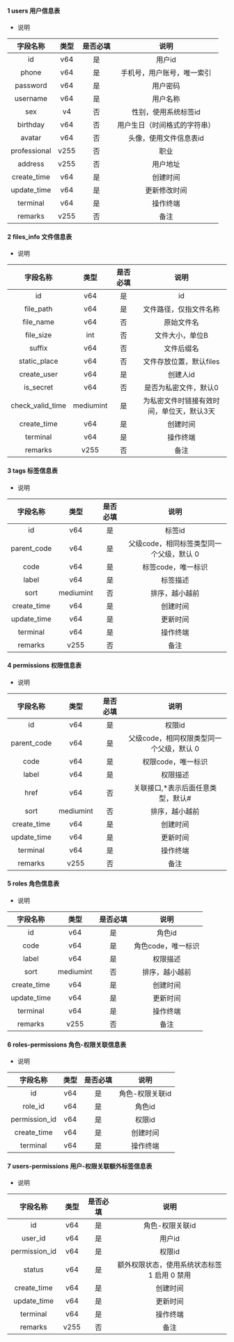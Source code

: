 
#### 1 users 用户信息表

- 说明

| 字段名称 | 类型 | 是否必填 | 说明 |
|:---:|:---:|:---:|:---:|
| id | v64 | 是 | 用户id |
| phone | v64 | 是 | 手机号，用户账号，唯一索引  |
| password | v64 | 是 | 用户密码 |
| username | v64 | 是 | 用户名称 |
| sex | v4 | 否 | 性别，使用系统标签id |
| birthday | v64 | 否 | 用户生日（时间格式的字符串） |
| avatar | v64 | 否 | 头像，使用文件信息表id |
| professional | v255 | 否 | 职业 |
| address | v255 | 否 | 用户地址 |
| create_time | v64 | 是 | 创建时间 |
| update_time | v64 | 是 | 更新修改时间 |
| terminal | v64 | 是 | 操作终端 |
| remarks | v255 | 否 | 备注 |

#### 2 files_info 文件信息表

- 说明

| 字段名称 | 类型 | 是否必填 | 说明 |
|:---:|:---:|:---:|:---:|
| id | v64 | 是 | id |
| file_path | v64 | 是 | 文件路径，仅指文件名称  |
| file_name | v64 | 否 | 原始文件名 |
| file_size | int | 否 | 文件大小，单位B |
| suffix | v64 | 否 | 文件后缀名 |
| static_place | v64 | 否 | 文件存放位置，默认files |
| create_user | v64 | 是 | 创建人id |
| is_secret | v64 | 否 | 是否为私密文件，默认0 |
| check_valid_time | mediumint | 是 | 为私密文件时链接有效时间，单位天，默认3天 |
| create_time | v64 | 是 | 创建时间 |
| terminal | v64 | 是 | 操作终端 |
| remarks | v255 | 否 | 备注 |

#### 3 tags 标签信息表

- 说明

| 字段名称 | 类型 | 是否必填 | 说明 |
|:---:|:---:|:---:|:---:|
| id | v64 | 是 | 标签id |
| parent_code | v64 | 是 | 父级code，相同标签类型同一个父级，默认 0  |
| code | v64 | 是 | 标签code，唯一标识 |
| label | v64 | 是 | 标签描述 |
| sort | mediumint | 否 | 排序，越小越前 |
| create_time | v64 | 是 | 创建时间 |
| update_time | v64 | 是 | 更新时间 |
| terminal | v64 | 是 | 操作终端 |
| remarks | v255 | 否 | 备注 |

#### 4 permissions 权限信息表

- 说明

| 字段名称 | 类型 | 是否必填 | 说明 |
|:---:|:---:|:---:|:---:|
| id | v64 | 是 | 权限id |
| parent_code | v64 | 是 | 父级code，相同权限类型同一个父级，默认 0  |
| code | v64 | 是 | 权限code，唯一标识 |
| label | v64 | 是 | 权限描述 |
| href | v64 | 否 | 关联接口,*表示后面任意类型，默认# |
| sort | mediumint | 否 | 排序，越小越前 |
| create_time | v64 | 是 | 创建时间 |
| update_time | v64 | 是 | 更新时间 |
| terminal | v64 | 是 | 操作终端 |
| remarks | v255 | 否 | 备注 |

#### 5 roles 角色信息表

- 说明

| 字段名称 | 类型 | 是否必填 | 说明 |
|:---:|:---:|:---:|:---:|
| id | v64 | 是 | 角色id |
| code | v64 | 是 | 角色code，唯一标识 |
| label | v64 | 是 | 权限描述 |
| sort | mediumint | 否 | 排序，越小越前 |
| create_time | v64 | 是 | 创建时间 |
| update_time | v64 | 是 | 更新时间 |
| terminal | v64 | 是 | 操作终端 |
| remarks | v255 | 否 | 备注 |

#### 6 roles-permissions 角色-权限关联信息表

- 说明

| 字段名称 | 类型 | 是否必填 | 说明 |
|:---:|:---:|:---:|:---:|
| id | v64 | 是 | 角色-权限关联id |
| role_id | v64 | 是 | 角色id |
| permission_id | v64 | 是 | 权限id |
| create_time | v64 | 是 | 创建时间 |
| terminal | v64 | 是 | 操作终端 |

#### 7 users-permissions 用户-权限关联额外标签信息表

- 说明

| 字段名称 | 类型 | 是否必填 | 说明 |
|:---:|:---:|:---:|:---:|
| id | v64 | 是 | 角色-权限关联id |
| user_id | v64 | 是 | 用户id |
| permission_id | v64 | 是 | 权限id |
| status | v64 | 是 | 额外权限状态，使用系统状态标签 1 启用 0 禁用 |
| create_time | v64 | 是 | 创建时间 |
| update_time | v64 | 是 | 更新时间 |
| terminal | v64 | 是 | 操作终端 |
| remarks | v255 | 否 | 备注 |


